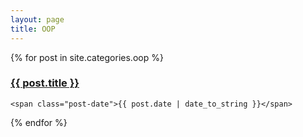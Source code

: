 ```yaml
---
layout: page
title: OOP
---
```


<div class="posts">
  {% for post in site.categories.oop %}
  <div class="post">
    <h3 class="post-title">
      <a href="{{ site.url }}{{ post.url }}">
        {{ post.title }}
      </a>
    </h3>

    <span class="post-date">{{ post.date | date_to_string }}</span>
  </div>
  {% endfor %}
</div>